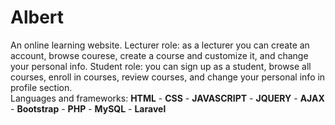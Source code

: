 # Albert

An online learning website.
Lecturer role: as a lecturer you can create an account, browse courese, create a course and customize it, and change your personal info.
Student role: you can sign up as a student, browse all courses, enroll in courses, review courses, and change your personal info in profile section.<br>
Languages and frameworks: **HTML** - **CSS** - **JAVASCRIPT** - **JQUERY** - **AJAX** - **Bootstrap** - **PHP** - **MySQL** - **Laravel** 


